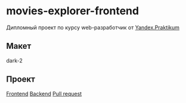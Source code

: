 # movies-explorer-frontend
Дипломный проект по курсу web-разработчик от [Yandex.Praktikum](https://practicum.yandex.ru/)

## Макет
dark-2

## Проект
[Frontend](https://cinematic.nomoredomainsrocks.ru)
[Backend](https://api.cinematic.nomoredomainsrocks.ru)
[Pull request](https://github.com/S-IG0R/movies-explorer-frontend/pull/2)